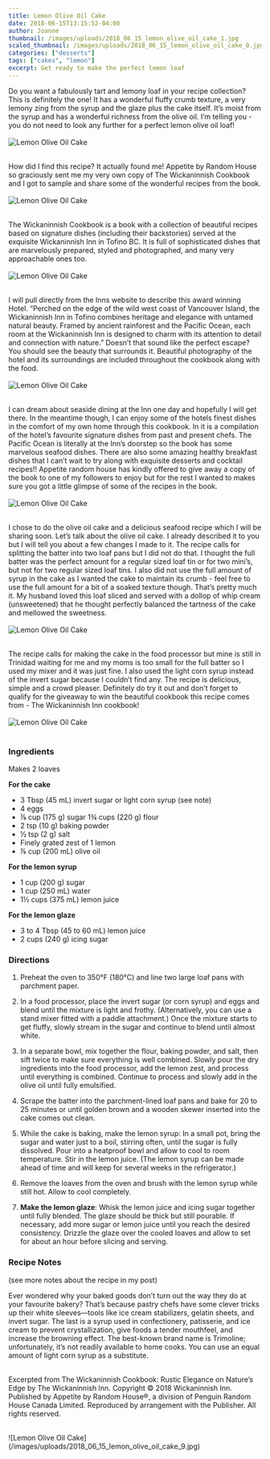 ```yaml
---
title: Lemon Olive Oil Cake
date: 2018-06-15T13:15:52-04:00
author: Joanne
thumbnail: /images/uploads/2018_06_15_lemon_olive_oil_cake_1.jpg
scaled_thumbnail: /images/uploads/2018_06_15_lemon_olive_oil_cake_0.jpg
categories: ["desserts"]
tags: ["cakes", "lemon"]
excerpt: Get ready to make the perfect lemon loaf
---
```


Do you want a fabulously tart and lemony loaf in your recipe collection? This is definitely the one! It has a wonderful fluffy crumb texture, a very lemony zing from the syrup and the glaze plus the cake itself. It’s moist from the syrup and has a wonderful richness from the olive oil. I’m telling you - you do not need to look any further for a perfect lemon olive oil loaf!
</br>
</br>
![Lemon Olive Oil Cake](/images/uploads/2018_06_15_lemon_olive_oil_cake_2.jpg)
</br>
</br>

How did I find this recipe? It actually found me! Appetite by Random House so graciously sent me my very own copy of The Wickaninnish Cookbook and I got to sample and share some of the wonderful recipes from the book.
</br>
</br>
![Lemon Olive Oil Cake](/images/uploads/2018_06_15_lemon_olive_oil_cake_3.jpg)
</br>
</br>

The Wickaninnish Cookbook is a book with a collection of beautiful recipes based on signature dishes (including their backstories) served at the exquisite Wickaninnish Inn in Tofino BC. It is full of sophisticated dishes that are marvelously prepared, styled and photographed, and many very approachable ones too.
</br>
</br>
![Lemon Olive Oil Cake](/images/uploads/2018_06_15_lemon_olive_oil_cake_4.jpg)
</br>
</br>

I will pull directly from the Inns website to describe this award winning Hotel. “Perched on the edge of the wild west coast of Vancouver Island, the Wickaninnish Inn in Tofino combines heritage and elegance with untamed natural beauty. Framed by ancient rainforest and the Pacific Ocean, each room at the Wickaninnish Inn is designed to charm with its attention to detail and connection with nature.” Doesn’t that sound like the perfect escape? You should see the beauty that surrounds it. Beautiful photography of the hotel and its surroundings are included throughout the cookbook along with the food.
</br>
</br>
![Lemon Olive Oil Cake](/images/uploads/2018_06_15_lemon_olive_oil_cake_5.jpg)
</br>
</br>

I can dream about seaside dining at the Inn one day and hopefully I will get there. In the meantime though, I can enjoy some of the hotels finest dishes in the comfort of my own home through this cookbook. In it is a compilation of the hotel’s favourite signature dishes from past and present chefs. The Pacific Ocean is literally at the Inn’s doorstep so the book has some marvelous seafood dishes. There are also some amazing healthy breakfast dishes that I can’t wait to try along with exquisite desserts and cocktail recipes!! Appetite random house has kindly offered to give away a copy of the book to one of my followers to enjoy but for the rest I wanted to makes sure you got a little glimpse of some of the recipes in the book.
</br>
</br>
![Lemon Olive Oil Cake](/images/uploads/2018_06_15_lemon_olive_oil_cake_6.jpg)
</br>
</br>

I chose to do the olive oil cake and a delicious seafood recipe which I will be sharing soon. Let’s talk about the olive oil cake. I already described it to you but I will tell you about a few changes I made to it. The recipe calls for splitting the batter into two loaf pans but I did not do that. I thought the full batter was the perfect amount for a regular sized loaf tin or for two mini’s, but not for two regular sized loaf tins. I also did not use the full amount of syrup in the cake as I wanted the cake to maintain its crumb - feel free to use the full amount for a bit of a soaked texture though. That’s pretty much it. My husband loved this loaf sliced and served with a dollop of whip cream (unsweetened) that he thought perfectly balanced the tartness of the cake and mellowed the sweetness.
</br>
</br>
![Lemon Olive Oil Cake](/images/uploads/2018_06_15_lemon_olive_oil_cake_7.jpg)
</br>
</br>

The recipe calls for making the cake in the food processor but mine is still in Trinidad waiting for me and my moms is too small for the full batter so I used my mixer and it was just fine. I also used the light corn syrup instead of the invert sugar because I couldn’t find any. The recipe is delicious, simple and a crowd pleaser. Definitely do try it out and don’t forget to qualify for the giveaway to win the beautiful cookbook this recipe comes from - The Wickaninnish Inn cookbook!
</br>
</br>
![Lemon Olive Oil Cake](/images/uploads/2018_06_15_lemon_olive_oil_cake_8.jpg)
</br>
</br>

### Ingredients
Makes 2 loaves

__For the cake__

* 3 Tbsp (45 mL) invert sugar or light corn syrup (see note)
* 4 eggs
* ⅞ cup (175 g) sugar 1¾ cups (220 g) flour
* 2 tsp (10 g) baking powder
* ½ tsp (2 g) salt
* Finely grated zest of 1 lemon
* ⅞ cup (200 mL) olive oil
 
__For the lemon syrup__

* 1 cup (200 g) sugar
* 1 cup (250 mL) water
* 1½ cups (375 mL) lemon juice
 
__For the lemon glaze__

* 3 to 4 Tbsp (45 to 60 mL) lemon juice
* 2 cups (240 g) icing sugar
 
### Directions

1. Preheat the oven to 350°F (180°C) and line two large loaf pans with parchment paper.

1. In a food processor, place the invert sugar (or corn syrup) and eggs and blend until the mixture is light and frothy. (Alternatively, you can use a stand mixer fitted with a paddle attachment.) Once the mixture starts to get fluffy, slowly stream in the sugar and continue to blend until almost white.

1. In a separate bowl, mix together the flour, baking powder, and salt, then sift twice to make sure everything is well combined. Slowly pour the dry ingredients into the food processor, add the lemon zest, and process until everything is combined. Continue to process and slowly add in the olive oil until fully emulsified.

1. Scrape the batter into the parchment-lined loaf pans and bake for 20 to 25 minutes or until golden brown and a wooden skewer inserted into the cake comes out clean.

1. While the cake is baking, make the lemon syrup: In a small pot, bring the sugar and water just to a boil, stirring often, until the sugar is fully dissolved. Pour into a heatproof bowl and allow to cool to room temperature. Stir in the lemon juice. (The lemon syrup can be made ahead of time and will keep for several weeks in the refrigerator.)

1. Remove the loaves from the oven and brush with the lemon syrup while still hot. Allow to cool completely.

1. __Make the lemon glaze__: Whisk the lemon juice and icing sugar together until fully blended. The glaze should be thick but still pourable. If necessary, add more sugar or lemon juice until you reach the desired consistency. Drizzle the glaze over the cooled loaves and allow to set for about an hour before slicing and serving.

### Recipe Notes 
(see more notes about the recipe in my post)

Ever wondered why your baked goods don’t turn out the way they do at your favourite bakery? That’s because pastry chefs have some clever tricks up their white sleeves—tools like ice cream stabilizers, gelatin sheets, and invert sugar. The last is a syrup used in confectionery, patisserie, and ice cream to prevent crystallization, give foods a tender mouthfeel, and increase the browning effect. The best-known brand name is Trimoline; unfortunately, it’s not readily available to home cooks. You can use an equal amount of light corn syrup as a substitute.
</br>
</br>

Excerpted from The Wickaninnish Cookbook: Rustic Elegance on Nature’s Edge by The Wickaninnish Inn. Copyright © 2018 Wickaninnish Inn. Published by Appetite by Random House®, a division of Penguin Random House Canada Limited. Reproduced by arrangement with the Publisher. All rights reserved.

</br>
![Lemon Olive Oil Cake](/images/uploads/2018_06_15_lemon_olive_oil_cake_9.jpg)
